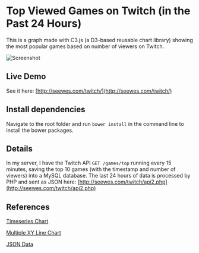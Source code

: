 # Top Viewed Games on Twitch (in the Past 24 Hours)

This is a graph made with C3.js (a D3-based reusable chart library) showing the most popular games based on number of viewers on Twitch.

![Screenshot](http://i.imgur.com/6AB0lVN.png)

## Live Demo

See it here: [http://seewes.com/twitch/](http://seewes.com/twitch/)

## Install dependencies

Navigate to the root folder and run `bower install` in the command line to install the bower packages.

## Details

In my server, I have the Twitch API `GET /games/top` running every 15 minutes, saving the top 10 games (with the timestamp and number of viewers) into a MySQL database. The last 24 hours of data is processed by PHP and sent as JSON here: [http://seewes.com/twitch/api2.php](http://seewes.com/twitch/api2.php)

## References

[Timeseries Chart](http://c3js.org/samples/timeseries.html)

[Multiple XY Line Chart](http://c3js.org/samples/simple_xy_multiple.html)

[JSON Data](http://c3js.org/samples/data_json.html)